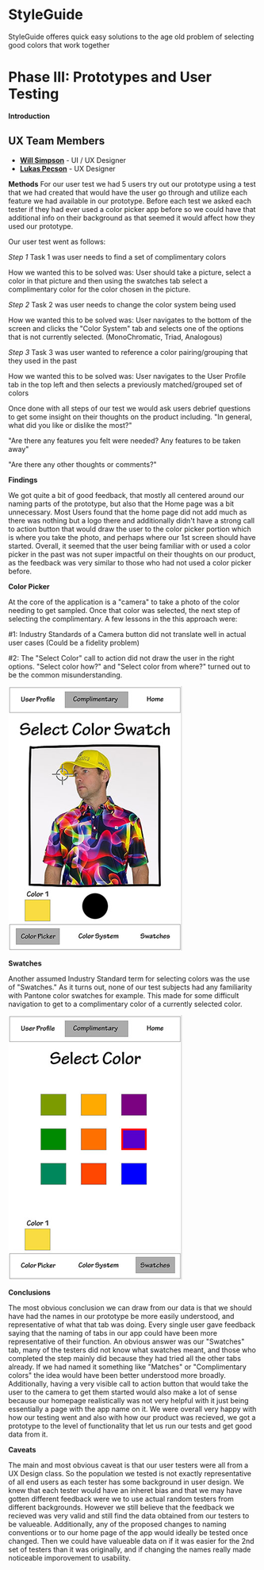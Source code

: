 
# StyleGuide

StyleGuide offeres quick easy solutions to the age old problem of selecting good colors that work together

# Phase III: Prototypes and User Testing

**Introduction**

## UX Team Members

* **[Will Simpson](https://usabilityengineering.github.io/ux-portfolio-wjsimpson-chico/)** - UI / UX Designer
* **[Lukas Pecson](https://usabilityengineering.github.io/ux-portfolio-Lpecson/)** - UX Designer

**Methods**
For our user test we had 5 users try out our prototype using a test that we had created that would have the user go through and utilize each feature we had available in our prototype. Before each test we asked each tester if they had ever used a color picker app before so we could have that additional info on their background as that seemed it would affect how they used our prototype.

Our user test went as follows:

*Step 1*
Task 1 was user needs to find a set of complimentary colors

  How we wanted this to be solved was: User should take a picture, select a color in that picture and then using the swatches tab select a complimentary color for the color chosen in the picture.

*Step 2*
Task 2 was user needs to change the color system being used

  How we wanted this to be solved was: User navigates to the bottom of the screen and clicks the "Color System" tab and selects one of the options that is not currently selected. (MonoChromatic, Triad, Analogous)

*Step 3*
Task 3 was user wanted to reference a color pairing/grouping that they used in the past

  How we wanted this to be solved was: User navigates to the User Profile tab in the top left and then selects a previously matched/grouped set of colors

Once done with all steps of our test we would ask users debrief questions to get some insight on their thoughts on the product including.
"In general, what did you like or dislike the most?"

"Are there any features you felt were needed? Any features to be taken away"

"Are there any other thoughts or comments?"


**Findings**

We got quite a bit of good feedback, that mostly all centered around our naming parts of the prototype, but also that the Home page was a bit unnecessary. 
Most Users found that the home page did not add much as there was nothing but a logo there and additionally didn't have a strong call to action button that would draw the user to the color picker portion which is where you take the photo, and perhaps where our 1st screen should have started. Overall, it seemed that the user being familiar with or used a color picker in the past was not super impactful on their thoughts on our product, as the feedback was very similar to those who had not used a color picker before.

**Color Picker**

At the core of the application is a "camera" to take a photo of the color needing to get sampled. Once that color was selected, the next step of selecting the complimentary. A few lessons in the this approach were:

#1: Industry Standards of a Camera button did not translate well in actual user cases (Could be a fidelity problem)

#2: The "Select Color" call to action did not draw the user in the right options. "Select color how?" and "Select color from where?" turned out to be the common misunderstanding.

![Image](color_pick.jpg)

**Swatches**

Another assumed Industry Standard term for selecting colors was the use of "Swatches." As it turns out, none of our test subjects had any familiarity with Pantone color swatches for example. This made for some difficult navigation to get to a complimentary color of a currently selected color.

![Image](swatches.jpg)

**Conclusions**

The most obvious conclusion we can draw from our data is that we should have had the names in our prototype be more easily understood, and representative of what that tab was doing. Every single user gave feedback saying that the naming of tabs in our app could have been more representative of their function. An obvious answer was our "Swatches" tab, many of the testers did not know what swatches meant, and those who completed the step mainly did because they had tried all the other tabs already. If we had named it something like "Matches" or "Complimentary colors" the idea would have been better understood more broadly. Additionally, having a very visible call to action button that would take the user to the camera to get them started would also make a lot of sense because our homepage realistically was not very helpful with it just being essentially a page with the app name on it. We were overall very happy with how our testing went and also with how our product was recieved, we got a prototype to the level of functionality that let us run our tests and get good data from it.

**Caveats**

The main and most obvious caveat is that our user testers were all from a UX Design class. So the population we tested is not exactly representative of all end users as each tester has some background in user design. We knew that each tester would have an inheret bias and that we may have gotten different feedback were we to use actual random testers from different backgrounds. However we still believe that the feedback we recieved was very valid and still find the data obtained from our testers to be valueable. Additionally, any of the proposed changes to naming conventions or to our home page of the app would ideally be tested once changed. Then we could have valueable data on if it was easier for the 2nd set of testers than it was originally, and if changing the names really made noticeable imporovement to usability.
